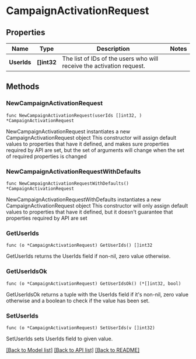 # CampaignActivationRequest

## Properties

Name | Type | Description | Notes
------------ | ------------- | ------------- | -------------
**UserIds** | **[]int32** | The list of IDs of the users who will receive the activation request. | 

## Methods

### NewCampaignActivationRequest

`func NewCampaignActivationRequest(userIds []int32, ) *CampaignActivationRequest`

NewCampaignActivationRequest instantiates a new CampaignActivationRequest object
This constructor will assign default values to properties that have it defined,
and makes sure properties required by API are set, but the set of arguments
will change when the set of required properties is changed

### NewCampaignActivationRequestWithDefaults

`func NewCampaignActivationRequestWithDefaults() *CampaignActivationRequest`

NewCampaignActivationRequestWithDefaults instantiates a new CampaignActivationRequest object
This constructor will only assign default values to properties that have it defined,
but it doesn't guarantee that properties required by API are set

### GetUserIds

`func (o *CampaignActivationRequest) GetUserIds() []int32`

GetUserIds returns the UserIds field if non-nil, zero value otherwise.

### GetUserIdsOk

`func (o *CampaignActivationRequest) GetUserIdsOk() (*[]int32, bool)`

GetUserIdsOk returns a tuple with the UserIds field if it's non-nil, zero value otherwise
and a boolean to check if the value has been set.

### SetUserIds

`func (o *CampaignActivationRequest) SetUserIds(v []int32)`

SetUserIds sets UserIds field to given value.



[[Back to Model list]](../README.md#documentation-for-models) [[Back to API list]](../README.md#documentation-for-api-endpoints) [[Back to README]](../README.md)


